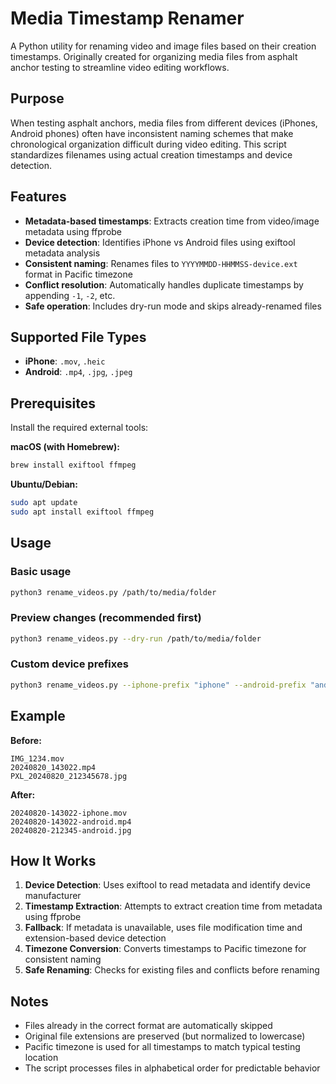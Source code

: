 # Media Timestamp Renamer

A Python utility for renaming video and image files based on their creation timestamps. Originally created for organizing media files from asphalt anchor testing to streamline video editing workflows.

## Purpose

When testing asphalt anchors, media files from different devices (iPhones, Android phones) often have inconsistent naming schemes that make chronological organization difficult during video editing. This script standardizes filenames using actual creation timestamps and device detection.

## Features

- **Metadata-based timestamps**: Extracts creation time from video/image metadata using ffprobe
- **Device detection**: Identifies iPhone vs Android files using exiftool metadata analysis
- **Consistent naming**: Renames files to `YYYYMMDD-HHMMSS-device.ext` format in Pacific timezone
- **Conflict resolution**: Automatically handles duplicate timestamps by appending `-1`, `-2`, etc.
- **Safe operation**: Includes dry-run mode and skips already-renamed files

## Supported File Types

- **iPhone**: `.mov`, `.heic`
- **Android**: `.mp4`, `.jpg`, `.jpeg`

## Prerequisites

Install the required external tools:

**macOS (with Homebrew):**
```bash
brew install exiftool ffmpeg
```

**Ubuntu/Debian:**
```bash
sudo apt update
sudo apt install exiftool ffmpeg
```

## Usage

### Basic usage
```bash
python3 rename_videos.py /path/to/media/folder
```

### Preview changes (recommended first)
```bash
python3 rename_videos.py --dry-run /path/to/media/folder
```

### Custom device prefixes
```bash
python3 rename_videos.py --iphone-prefix "iphone" --android-prefix "android" /path/to/folder
```

## Example

**Before:**
```
IMG_1234.mov
20240820_143022.mp4
PXL_20240820_212345678.jpg
```

**After:**
```
20240820-143022-iphone.mov
20240820-143022-android.mp4
20240820-212345-android.jpg
```

## How It Works

1. **Device Detection**: Uses exiftool to read metadata and identify device manufacturer
2. **Timestamp Extraction**: Attempts to extract creation time from metadata using ffprobe
3. **Fallback**: If metadata is unavailable, uses file modification time and extension-based device detection
4. **Timezone Conversion**: Converts timestamps to Pacific timezone for consistent naming
5. **Safe Renaming**: Checks for existing files and conflicts before renaming

## Notes

- Files already in the correct format are automatically skipped
- Original file extensions are preserved (but normalized to lowercase)
- Pacific timezone is used for all timestamps to match typical testing location
- The script processes files in alphabetical order for predictable behavior